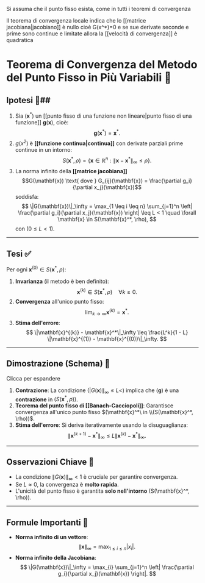 Si assuma che il punto fisso esista, come in tutti i teoremi di convergenza

Il teorema di convergenza locale indica che lo [[matrice jacobiana|jacobiano]] è nullo cioè G(x^*)=0 e se sue derivate seconde e prime sono continue e limitate allora la [[velocità di convergenza]] è quadratica 

# Teorema di Convergenza del Metodo del Punto Fisso in Più Variabili 🔄

## **Ipotesi** 📜##
1. Sia $(\mathbf{x}^*)$  un [[punto fisso di una funzione non lineare|punto fisso di una funzione]] $\mathbf{g}(\mathbf{x})$, cioè:
   $$
   \mathbf{g}(\mathbf{x}^*) = \mathbf{x}^*.$$
2. $g(x^2)$ è **[[funzione continua|continua]]** con derivate parziali prime continue in un intorno:
   $$
   S(\mathbf{x}^*, \rho) = \{ \mathbf{x} \in \mathbb{R}^n : \|\mathbf{x} - \mathbf{x}^*\|_\infty \leq \rho \}.
   $$
3. La norma infinito della **[[matrice jacobiana]]** $$G(\mathbf{x}) \text{ dove } G_{ij}(\mathbf{x}) = \frac{\partial g_i}{\partial x_j}(\mathbf{x})$$ soddisfa:
   $$
   \|G(\mathbf{x})\|_\infty = \max_{1 \leq i \leq n} \sum_{j=1}^n \left| \frac{\partial g_i}{\partial x_j}(\mathbf{x}) \right| \leq L < 1 \quad \forall \mathbf{x} \in S(\mathbf{x}^*, \rho),
   $$
   con $(0 \leq L < 1)$.

---

## **Tesi** ✅
Per ogni $\mathbf{x}^{(0)} \in S(\mathbf{x}^*, \rho)$:
1. **Invarianza** (il metodo è ben definito):  
   $$
   \mathbf{x}^{(k)} \in S(\mathbf{x}^*, \rho) \quad \forall k \geq 0.
   $$
2. **Convergenza** all'unico punto fisso:  
   $$
   \lim_{k \to \infty} \mathbf{x}^{(k)} = \mathbf{x}^*.
   $$
3. **Stima dell'errore**:  
   $$
   \|\mathbf{x}^{(k)} - \mathbf{x}^*\|_\infty \leq \frac{L^k}{1 - L} \|\mathbf{x}^{(1)} - \mathbf{x}^{(0)}\|_\infty.
   $$

---

## **Dimostrazione (Schema)** 📐

<summary>Clicca per espandere</summary>

1. **Contrazione**: La condizione $(|G(\mathbf{x})\|_\infty \leq L < )$ implica che $(\mathbf{g})$ è una **contrazione** in $(S(\mathbf{x}^*, \rho))$.  
2. **Teorema del punto fisso di [[Banach-Cacciopoli]]**: Garantisce convergenza all'unico punto fisso $(\mathbf{x}^*\ in \\(S(\mathbf{x}^*, \rho))$.  
3. **Stima dell'errore**: Si deriva iterativamente usando la disuguaglianza:
   $$
   \|\mathbf{x}^{(k+1)} - \mathbf{x}^*\|_\infty \leq L \|\mathbf{x}^{(k)} - \mathbf{x}^*\|_\infty.
   $$


---

## **Osservazioni Chiave** 🔑
- La condizione $\|G(\mathbf{x})\|_\infty < 1$ è cruciale per garantire convergenza.  
- Se $L \approx 0$, la convergenza è **molto rapida**.  
- L'unicità del punto fisso è garantita **solo nell'intorno** \(S(\mathbf{x}^*, \rho)\).  

---

## **Formule Importanti** 🧮
- **Norma infinito di un vettore**:
  $$
  \|\mathbf{x}\|_\infty = \max_{1 \leq i \leq n} |x_i|.
  $$
- **Norma infinito della Jacobiana**:
  $$
  \|G(\mathbf{x})\|_\infty = \max_{i} \sum_{j=1}^n \left| \frac{\partial g_i}{\partial x_j}(\mathbf{x}) \right|.
  $$

